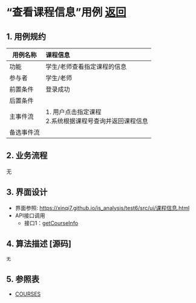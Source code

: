 ﻿# “查看课程信息”用例 [返回](../README.md)

## 1. 用例规约

|用例名称|课程信息|
|-------|:-------------|
|功能|学生/老师查看指定课程的信息|
|参与者|学生/老师|
|前置条件| 登录成功|
|后置条件||
|主事件流| 1. 用户点击指定课程<br/>2.系统根据课程号查询并返回课程信息<br/>|
|备选事件流||

## 2. 业务流程
无

## 3. 界面设计
- 界面参照: https://xinqi7.github.io/is_analysis/test6/src/ui/课程信息.html
- API接口调用
    - 接口1：[getCourseInfo](../接口/getCourseInfo.md)

## 4. 算法描述 [源码]
    无
    
## 5. 参照表

- [COURSES](../数据库设计.md/#COURSES)